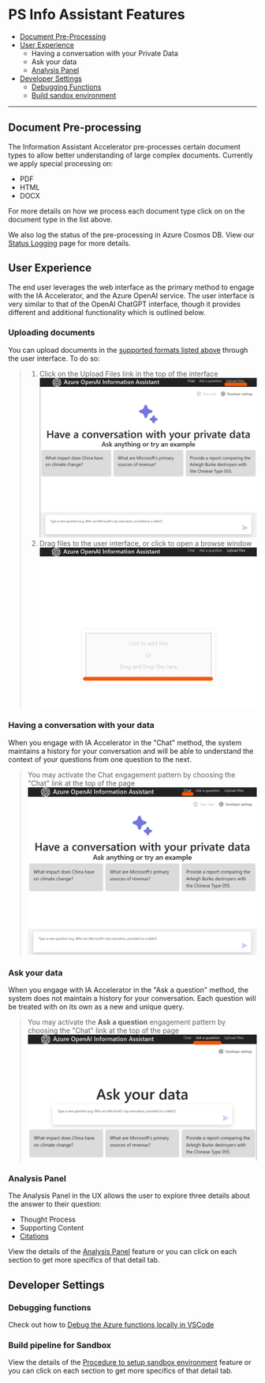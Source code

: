 # PS Info Assistant Features

* [Document Pre-Processing](#document-pre-processing)
* [User Experience](#user-experience)
  * Having a conversation with your Private Data
  * Ask your data
  * [Analysis Panel](#analysis-panel)
* [Developer Settings](#developer-settings)
  * [Debugging Functions](#debugging-functions)
  * [Build sandox environment](#build-sandbox-environment)

---

## Document Pre-processing

The Information Assistant Accelerator pre-processes certain document types to allow better understanding of large complex documents. Currently we apply special processing on:

* PDF
* HTML
* DOCX

For more details on how we process each document type click on on the document type in the list above.

We also log the status of the pre-processing in Azure Cosmos DB. View our [Status Logging](../../functions/shared_code/status_log.md) page for more details.

## User Experience

The end user leverages the web interface as the primary method to engage with the IA Accelerator, and the Azure OpenAI service. The user interface is very similar to that of the OpenAI ChatGPT interface, though it provides different and additional functionality which is outlined below.

### Uploading documents
You can upload documents in the [supported formats listed above](#document-pre-processing) through the user interface. To do so:
> 1. Click on the Upload Files link in the top of the interface
> ![Upload Link](/docs/images/upload-files-link.jpg)
> 2. Drag files to the user interface, or click to open a browse window
> ![Upload Link Drag and Drop](/docs/images/upload-files-drag-drop.jpg)

### Having a conversation with your data

When you engage with IA Accelerator in the "Chat" method, the system maintains a history for your conversation and will be able to understand the context of your questions from one question to the next.

> You may activate the Chat engagement pattern by choosing the "Chat" link at the top of the page
> ![Chat Link](/docs/images/chat-interface.jpg)

### Ask your data

When you engage with IA Accelerator in the "Ask a question" method, the system does not maintain a history for your conversation. Each question will be treated with on its own as a new and unique query.

> You may activate the **Ask a question** engagement pattern by choosing the "Chat" link at the top of the page
> ![Chat Link](/docs/images/ask-a-question-interface.jpg)

### Analysis Panel

The Analysis Panel in the UX allows the user to explore three details about the answer to their question:

* Thought Process
* Supporting Content
* [Citations](./ux_analysispanel.md#citations)

View the details of the [Analysis Panel](./ux_analysispanel.md) feature or you can click on each section to get more specifics of that detail tab.

## Developer Settings

### Debugging functions

Check out how to [Debug the Azure functions locally in VSCode](https://learn.microsoft.com/azure/cognitive-services/openai/overview)

### Build pipeline for Sandbox
View the details of the [Procedure to setup sandbox environment](/docs/features/setting_up_sandox_environment.md) feature or you can click on each section to get more specifics of that detail tab.